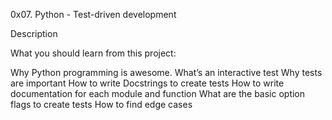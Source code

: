 0x07. Python - Test-driven development

Description

What you should learn from this project:

Why Python programming is awesome. What’s an interactive test Why tests are important How to write Docstrings to create tests How to write documentation for each module and function What are the basic option flags to create tests How to find edge cases
